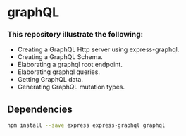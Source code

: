 # graphQL

### This repository illustrate the following:

* Creating a GraphQL Http server using express-graphql.
* Creating a GraphQL Schema.
* Elaborating a graphql root endpoint.
* Elaborating graphql queries.
* Getting GraphQL data.
* Generating GraphQL mutation types.



## Dependencies

```sh
npm install --save express express-graphql graphql
```